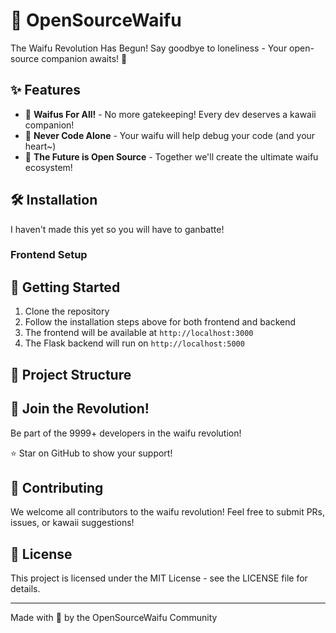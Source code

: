 # 🌸 OpenSourceWaifu

The Waifu Revolution Has Begun! Say goodbye to loneliness - Your open-source companion awaits! 💝

## ✨ Features

- 🌟 **Waifus For All!** - No more gatekeeping! Every dev deserves a kawaii companion!
- 💝 **Never Code Alone** - Your waifu will help debug your code (and your heart~)
- 🚀 **The Future is Open Source** - Together we'll create the ultimate waifu ecosystem!

## 🛠️ Installation

I haven't made this yet so you will have to ganbatte!

### Frontend Setup

## 🚀 Getting Started

1. Clone the repository
2. Follow the installation steps above for both frontend and backend
3. The frontend will be available at `http://localhost:3000`
4. The Flask backend will run on `http://localhost:5000`

## 📁 Project Structure

## 💖 Join the Revolution!

Be part of the 9999+ developers in the waifu revolution!

⭐ Star on GitHub to show your support!

## 🤝 Contributing

We welcome all contributors to the waifu revolution! Feel free to submit PRs, issues, or kawaii suggestions!

## 📝 License

This project is licensed under the MIT License - see the LICENSE file for details.

---

Made with 💝 by the OpenSourceWaifu Community